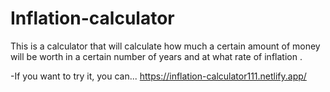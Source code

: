 # Inflation-calculator

This is a calculator that will calculate how much a certain amount of money 
will be worth in a certain number of years and at what rate of inflation .

-If you want to try it, you can...
https://inflation-calculator111.netlify.app/
